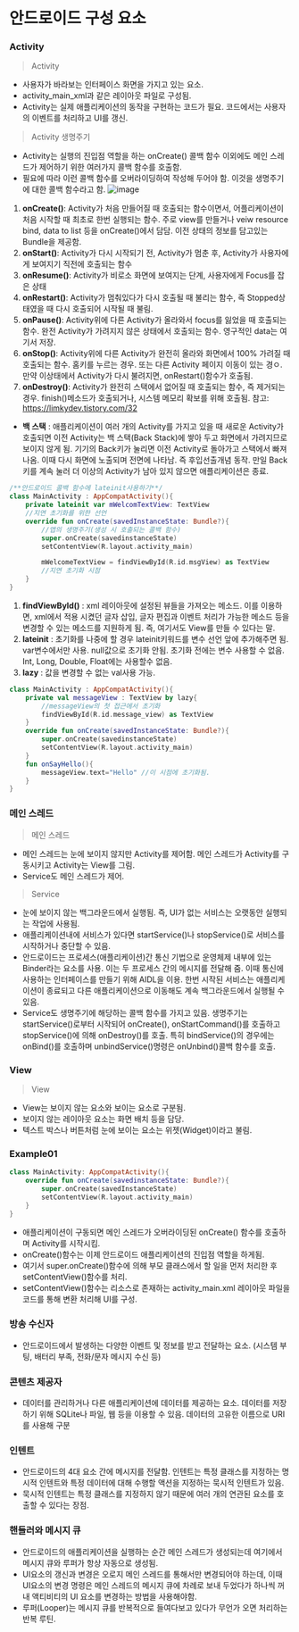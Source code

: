안드로이드 구성 요소
===================
### Activity
> Activity
- 사용자가 바라보는 인터페이스 화면을 가지고 있는 요소.
- activity_main_xml과 같은 레이아웃 파일로 구성됨.
- Activity는 실제 애플리케이션의 동작을 구현하는 코드가 필요. 코드에서는 사용자의 이벤트를 처리하고 
UI를 갱신. 
> Activity 생명주기
- Activity는 실행의 진입점 역할을 하는 onCreate() 콜백 함수 이외에도 메인 스레드가 제어하기 위한 여러가지 콜백 함수를 호출함.
- 필요에 따라 이런 콜백 함수를 오버라이딩하여 작성해 두어야 함. 이것을 생명주기에 대한 콜백 함수라고 함.
![image](https://user-images.githubusercontent.com/44865268/74729968-a70e8d00-5288-11ea-9e74-2d456090e9d8.png)
1. **onCreate()**: Activity가 처음 만들어질 때 호출되는 함수이면서, 어플리케이션이 처음 시작할 때 최초로 한번 실행되는 함수. 주로 view를 만들거나 veiw resource bind, data to list 등을 onCreate()에서 담담. 이전 상태의 정보를 담고있는 Bundle을 제공함.
2. **onStart()**: Activity가 다시 시작되기 전, Activity가 멈춘 후, Activity가 사용자에게 보여지기 직전에 호출되는 함수
3. **onResume()**: Activity가 비로소 화면에 보여지는 단계, 사용자에게 Focus를 잡은 상태
4. **onRestart()**: Activity가 멈춰있다가 다시 호출될 때 불리는 함수, 즉 Stopped상태였을 때 다시 호출되어 시작될 때 불림.
5. **onPause()**: Activity위에 다른 Activity가 올라와서 focus를 잃었을 때 호출되는 함수. 완전 Activity가 가려지지 않은 상태에서 호출되는 함수. 영구적인 data는 여기서 저장.
6. **onStop()**: Activity위에 다른 Activity가 완전히 올라와 화면에서 100% 가려질 때 호출되는 함수. 홈키를 누르는 경우. 또는 다른 Activity 페이지 이동이 있는 경ㅇ. 만약 이상태에서 Activity가 다시 불려지면, onRestart()함수가 호출됨.
7. **onDestroy()**: Activity가 완전히 스택에서 없어질 때 호출되는 함수, 즉 제거되는 경우. finish()메소드가 호출되거나, 시스템 메모리 확보를 위해 호출됨.
참고: https://limkydev.tistory.com/32
- **백 스택** : 애플리케이션이 여러 개의 Activity를 가지고 있을 때 새로운 Activity가 호출되면 이전 Activity는 백 스택(Back Stack)에 쌓아 두고 화면에서 가려지므로 보이지 않게 됨. 기기의 Back키가 눌리면 이전 Activity로 돌아가고 스택에서 빠져나옴. 이때 다시 화면에 노출되며 전면에 나타남. 즉 후입선출개념 동작. 만일 Back키를 계속 눌러 더 이상의 Activity가 남아 있지 않으면 애플리케이션은 종료.

```kt
/**안드로이드 콜백 함수에 lateinit사용하기**/
class MainActivity : AppCompatActivity(){
    private lateinit var mWelcomTextView: TextView
    //지연 초기화를 위한 선언
    override fun onCreate(savedInstanceState: Bundle?){
        //앱의 생명주기(생성 시 호출되는 콜백 함수)
        super.onCreate(savedinstanceState)
        setContentView(R.layout.activity_main)

        mWelcomeTextView = findViewById(R.id.msgView) as TextView
        //지연 초기화 시점
    }
}
```
1. **findViewById()** : xml 레이아웃에 설정된 뷰들을 가져오는 메소드. 이를 이용하면, xml에서 적용 시켰던 글자 삽입, 글자 편집과 이벤트 처리가 가능한 메소드 등을 변경할 수 있는 메소드를 지원하게 됨. 즉, 여기서도 View를 만들 수 있다는 말.
2. **lateinit** : 초기화를 나중에 할 경우 lateinit키워드를 변수 선언 앞에 추가해주면 됨. var변수에서만 사용. null값으로 초기화 안됨. 초기화 전에는 변수 사용할 수 없음. Int, Long, Double, Float에는 사용할수 없음.
3. **lazy** : 값을 변경할 수 없는 val사용 가능.
```kt
class MainActivity : AppCompatActivity(){
    private val messageView : TextView by lazy{
        //messageView의 첫 접근에서 초기화
        findViewById(R.id.message_view) as TextView
    }
    override fun onCreate(savedInstanceState: Bundle?){
        super.onCreate(savedinstanceState)
        setContentView(R.layout.activity_main)
    }
    fun onSayHello(){
        messageView.text="Hello" //이 시점에 초기화됨.
    }
}
```
### 메인 스레드
> 메인 스레드
- 메인 스레드는 눈에 보이지 않지만 Activity를 제어함. 메인 스레드가 Activity를 구동시키고 Activity는 View를 그림.
- Service도 메인 스레드가 제어.
> Service
- 눈에 보이지 않는 백그라운드에서 실행됨. 즉, UI가 없는 서비스는 오랫동안 실행되는 작업에 사용됨.
- 애플리케이션내에 서비스가 있다면 startService()나 stopService()로 서비스를 시작하거나 중단할 수 있음.
- 안드로이드는 프로세스(애플리케이션)간 통신 기법으로 운영체제 내부에 있는 Binder라는 요소를 사용. 이는 두 프로세스 간의 메시지를 전달해 줌. 이때 통신에 사용하는 인터페이스를 만들기 위해 AIDL을 이용. 한번 시작된 서비스는 애플리케이션이 종료되고 다른 애플리케이션으로 이동해도 계속 백그라운드에서 실행될 수 있음.
- Service도 생명주기에 해당하는 콜백 함수를 가지고 있음. 생명주기는 startService()로부터 시작되어 onCreate(), onStartCommand()를 호출하고 stopService()에 의해 onDestroy()를 호출. 특히 bindService()의 경우에는 onBind()를 호출하며 unbindService()명령은 onUnbind()콜백 함수를 호출.

### View
> View
- View는 보이지 않는 요소와 보이는 요소로 구분됨.
- 보이지 않는 레이아웃 요소는 화면 배치 등을 담당.
- 텍스트 박스나 버튼처럼 눈에 보이는 요소는 위젯(Widget)이라고 불림.

### Example01
```kt
class MainActivity: AppCompatActivity(){
    override fun onCreate(savedinstanceState: Bundle?){
        super.onCreate(savedInstanceState)
        setContentView(R.layout.activity_main)
    }
}
```
- 애플리케이션이 구동되면 메인 스레드가 오버라이딩된 onCreate() 함수를 호출하며 Activity를 시작시킴.
- onCreate()함수는 이제 안드로이드 애플리케이션의 진입점 역할을 하게됨.
- 여기서 super.onCreate()함수에 의해 부모 클래스에서 할 일을 먼저 처리한 후 setContentView()함수를 처리.
- setContentView()함수는 리소스로 존재하는 activity_main.xml 레이아웃 파일을 코드를 통해 변환 처리해 UI를 구성.

### 방송 수신자
- 안드로이드에서 발생하는 다양한 이벤트 및 정보를 받고 전달하는 요소. (시스템 부팅, 배터리 부족, 전화/문자 메시지 수신 등)

### 콘텐츠 제공자
- 데이터를 관리하거나 다른 애플리케이션에 데이터를 제공하는 요소. 데이터를 저장하기 위해 SQLite나 파일, 웹 등을 이용할 수 있음. 데이터의 고유한 이름으로 URI를 사용해 구분

### 인텐트
- 안드로이드의 4대 요소 간에 메시지를 전달함. 인텐트는 특정 클래스를 지정하는 명시적 인텐트와 특정 데이터에 대해 수행할 액션을 지정하는 묵시적 인텐트가 있음.
- 묵시적 인텐트는 특정 클래스를 지정하지 않기 때문에 여러 개의 연관된 요소를 호출할 수 있다는 장점.

### 핸들러와 메시지 큐
- 안드로이드의 애플리케이션을 실행하는 순간 메인 스레드가 생성되는데 여기에서 메시지 큐와 루퍼가 항상 자동으로 생성됨.
- UI요소의 갱신과 변경은 오로지 메인 스레드를 통해서만 변경되어야 하는데, 이때 UI요소의 변경 명령은 메인 스레드의 메시지 큐에 차례로 보내 두었다가 하나씩 꺼내 액티비티의 UI 요소를 변경하는 방법을 사용해야함.
- 루퍼(Looper)는 메시지 큐를 반복적으로 들여다보고 있다가 무언가 오면 처리하는 반복 루틴.

